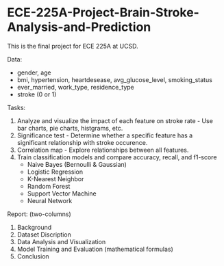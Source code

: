 # ECE-225A-Project-Brain-Stroke-Analysis-and-Prediction
This is the final project for ECE 225A at UCSD.

Data: 
- gender, age
- bmi, hypertension, heartdesease, avg_glucose_level, smoking_status
- ever_married, work_type, residence_type
- stroke (0 or 1)

Tasks:
1. Analyze and visualize the impact of each feature on stroke rate - Use bar charts, pie charts, histgrams, etc.
2. Significance test - Determine whether a specific feature has a significant relationship with stroke occurence.
3. Correlation map - Explore relationships between all features.
4. Train classification models and compare accuracy, recall, and f1-score
    - Naive Bayes (Bernoulli & Gaussian)
    - Logistic Regression
    - K-Nearest Neighbor
    - Random Forest
    - Support Vector Machine
    - Neural Network

Report: (two-columns)
1. Background
2. Dataset Discription
3. Data Analysis and Visualization
4. Model Training and Evaluation (mathematical formulas)
5. Conclusion

